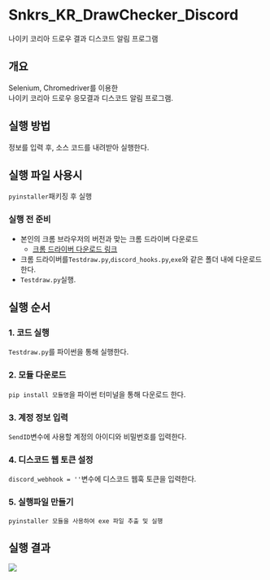 # Snkrs_KR_DrawChecker_Discord
나이키 코리아 드로우 결과 디스코드 알림 프로그램

## 개요
Selenium, Chromedriver를 이용한<br> 
나이키 코리아 드로우 응모결과 디스코드 알림 프로그램.

## 실행 방법
정보를 입력 후, 소스 코드를 내려받아 실행한다.
 
## 실행 파일 사용시 
```pyinstaller```패키징 후 실행<br>
 
### 실행 전 준비 
* 본인의 크롬 브라우저의 버전과 맞는 크롬 드라이버 다운로드<br>
  - [크롬 드라이버 다운로드 링크](https://chromedriver.chromium.org/downloads)  
* 크롬 드라이버를```Testdraw.py```,```discord_hooks.py```,```exe```와 같은 폴더 내에 다운로드 한다.
* ```Testdraw.py```실행.

## 실행 순서
### 1. 코드 실행 
```Testdraw.py```를 파이썬을 통해 실행한다.<br>
### 2. 모듈 다운로드
```pip install 모듈명```을 파이썬 터미널을 통해 다운로드 한다.<br>
### 3. 계정 정보 입력
```SendID```변수에 사용할 계정의 아이디와 비밀번호를 입력한다.<br> 
### 4. 디스코드 웹 토큰 설정
```discord_webhook = ''```변수에 디스코드 웹훅 토큰을 입력한다.<br> 
### 5. 실행파일 만들기
```pyinstaller 모듈을 사용하여 exe 파일 추출 및 실행```<br>

## 실행 결과
<img src="https://github.com/coper3976/SnkrsKR_DrawChecker/blob/main/%EC%8B%A4%ED%96%89%20%EA%B2%B0%EA%B3%BC.png">
